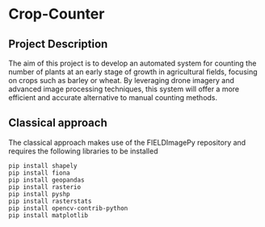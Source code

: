 # Crop-Counter

## Project Description
The aim of this project is to develop an automated system for counting the number of plants at an
early stage of growth in agricultural fields, focusing on crops such as barley or wheat. By leveraging
drone imagery and advanced image processing techniques, this system will offer a more efficient and
accurate alternative to manual counting methods.

## Classical approach
The classical approach makes use of the FIELDImagePy repository and requires the following libraries to be installed
```
pip install shapely
pip install fiona
pip install geopandas
pip install rasterio
pip install pyshp
pip install rasterstats
pip install opencv-contrib-python
pip install matplotlib
```